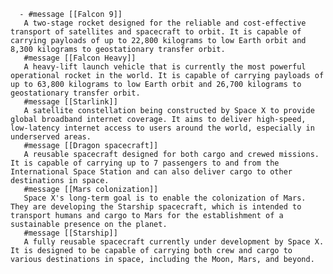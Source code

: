       - #message [[Falcon 9]]
       A two-stage rocket designed for the reliable and cost-effective transport of satellites and spacecraft to orbit. It is capable of carrying payloads of up to 22,800 kilograms to low Earth orbit and 8,300 kilograms to geostationary transfer orbit.
       #message [[Falcon Heavy]]
       A heavy-lift launch vehicle that is currently the most powerful operational rocket in the world. It is capable of carrying payloads of up to 63,800 kilograms to low Earth orbit and 26,700 kilograms to geostationary transfer orbit.
       #message [[Starlink]]
       A satellite constellation being constructed by Space X to provide global broadband internet coverage. It aims to deliver high-speed, low-latency internet access to users around the world, especially in underserved areas.
       #message [[Dragon spacecraft]]
       A reusable spacecraft designed for both cargo and crewed missions. It is capable of carrying up to 7 passengers to and from the International Space Station and can also deliver cargo to other destinations in space.
       #message [[Mars colonization]]
       Space X's long-term goal is to enable the colonization of Mars. They are developing the Starship spacecraft, which is intended to transport humans and cargo to Mars for the establishment of a sustainable presence on the planet.
       #message [[Starship]]
       A fully reusable spacecraft currently under development by Space X. It is designed to be capable of carrying both crew and cargo to various destinations in space, including the Moon, Mars, and beyond.

